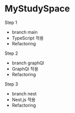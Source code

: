 # MyStudySpace

Step 1  
  - branch main
  - TypeScript 적용
  - Refactoring  

Step 2  
  - branch graphQl 
  - GraphQl 적용
  - Refactoring  

Step 3  
  - branch nest
  - Nest.js 적용
  - Refactoring 
